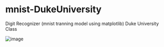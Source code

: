 # mnist-DukeUniversity
Digit Recognizer (mnist tranning model using matplotlib) Duke University Class

![image](https://user-images.githubusercontent.com/58158274/130174374-3ca5ab62-7969-4ca1-a4da-a33b5c16ef2e.png)
